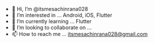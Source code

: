 - 👋 Hi, I’m @itsmesachinrana028
- 👀 I’m interested in ... Android, iOS, Flutter
- 🌱 I’m currently learning ... Flutter
- 💞️ I’m looking to collaborate on ...
- 📫 How to reach me ... itsmesachinrana028@gmail.com

<!---
itsmesachinrana028/itsmesachinrana028 is a ✨ special ✨ repository because its `README.md` (this file) appears on your GitHub profile.
You can click the Preview link to take a look at your changes.
--->
